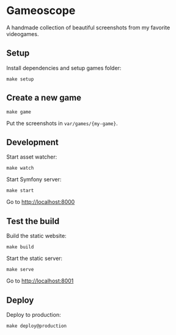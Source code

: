 # Gameoscope

A handmade collection of beautiful screenshots from my favorite videogames.

## Setup

Install dependencies and setup games folder:

    make setup

## Create a new game

    make game

Put the screenshots in `var/games/{my-game}`.

## Development

Start asset watcher:

    make watch

Start Symfony server:

    make start

Go to [http://localhost:8000](http://localhost:8000)

## Test the build

Build the static website:

    make build

Start the static server:

    make serve

Go to [http://localhost:8001](http://localhost:8001)

## Deploy

Deploy to production:

    make deploy@production
